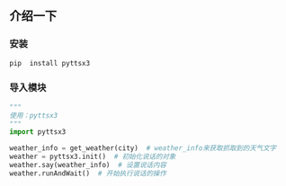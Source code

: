 ## 介绍一下

### 安装

```python
pip  install pyttsx3
```



### 导入模块

```python
"""
使用：pyttsx3
"""
import pyttsx3
```



```python
weather_info = get_weather(city)  # weather_info来获取抓取到的天气文字
weather = pyttsx3.init()  # 初始化说话的对象
weather.say(weather_info)  # 设置说话内容
weather.runAndWait()  # 开始执行说话的操作
```